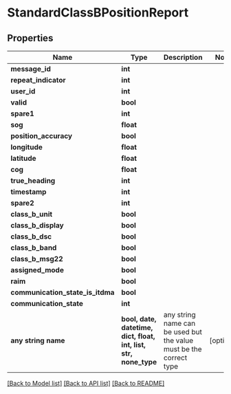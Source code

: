# StandardClassBPositionReport


## Properties
Name | Type | Description | Notes
------------ | ------------- | ------------- | -------------
**message_id** | **int** |  | 
**repeat_indicator** | **int** |  | 
**user_id** | **int** |  | 
**valid** | **bool** |  | 
**spare1** | **int** |  | 
**sog** | **float** |  | 
**position_accuracy** | **bool** |  | 
**longitude** | **float** |  | 
**latitude** | **float** |  | 
**cog** | **float** |  | 
**true_heading** | **int** |  | 
**timestamp** | **int** |  | 
**spare2** | **int** |  | 
**class_b_unit** | **bool** |  | 
**class_b_display** | **bool** |  | 
**class_b_dsc** | **bool** |  | 
**class_b_band** | **bool** |  | 
**class_b_msg22** | **bool** |  | 
**assigned_mode** | **bool** |  | 
**raim** | **bool** |  | 
**communication_state_is_itdma** | **bool** |  | 
**communication_state** | **int** |  | 
**any string name** | **bool, date, datetime, dict, float, int, list, str, none_type** | any string name can be used but the value must be the correct type | [optional]

[[Back to Model list]](../README.md#documentation-for-models) [[Back to API list]](../README.md#documentation-for-api-endpoints) [[Back to README]](../README.md)


